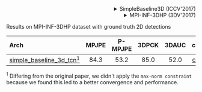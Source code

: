 <!-- [ALGORITHM] -->

<details>
<summary align="right">SimpleBaseline3D (ICCV'2017)</summary>

```bibtex
@inproceedings{martinez_2017_3dbaseline,
  title={A simple yet effective baseline for 3d human pose estimation},
  author={Martinez, Julieta and Hossain, Rayat and Romero, Javier and Little, James J.},
  booktitle={ICCV},
  year={2017}
}
```

</details>

<!-- [DATASET] -->

<details>
<summary align="right">MPI-INF-3DHP (3DV'2017)</summary>

```bibtex
@inproceedings{mono-3dhp2017,
  author = {Mehta, Dushyant and Rhodin, Helge and Casas, Dan and Fua, Pascal and Sotnychenko, Oleksandr and Xu, Weipeng and Theobalt, Christian},
  title = {Monocular 3D Human Pose Estimation In The Wild Using Improved CNN Supervision},
  booktitle = {3D Vision (3DV), 2017 Fifth International Conference on},
  url = {http://gvv.mpi-inf.mpg.de/3dhp_dataset},
  year = {2017},
  organization={IEEE},
  doi={10.1109/3dv.2017.00064},
}
```

</details>

Results on MPI-INF-3DHP dataset with ground truth 2D detections

| Arch | MPJPE | P-MPJPE | 3DPCK | 3DAUC | ckpt | log |
| :--- | :---: | :---: | :---: | :---: | :---: | :---: |
| [simple_baseline_3d_tcn<sup>1</sup>](configs/body/3d_kpt_sview_rgb_img/pose_lift/mpi_inf_3dhp/simplebaseline3d_mpi-inf-3dhp.py) | 84.3 | 53.2 | 85.0 | 52.0 | [ckpt](https://download.openmmlab.com/mmpose/body3d/simplebaseline3d/simplebaseline3d_mpi-inf-3dhp-b75546f6_20210603.pth) | [log](https://download.openmmlab.com/mmpose/body3d/simplebaseline3d/simplebaseline3d_mpi-inf-3dhp_20210603.log.json) |

<sup>1</sup> Differing from the original paper, we didn't apply the `max-norm constraint` because we found this led to a better convergence and performance.
